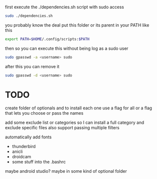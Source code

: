 first execute the ./dependencies.sh script with sudo access
```bash
sudo ./dependencies.sh
```

you probably know the deal put this folder or its parent in your PATH
like this

```bash
export PATH=$HOME/.config/scripts:$PATH
```

then so you can execute this without being log as a sudo user

```bash
sudo gpasswd -a <username> sudo
```

after this you can remove it
```bash
sudo gpasswd -d <username> sudo
```

# TODO
create folder of optionals and to install each one use a flag for all or a flag that lets you choose or pass the names

add some exclude list or categories so I can install a full category and exclude specific files
also support passing multiple filters

automatically add fonts

- thunderbird
- anicli
- droidcam
- some stuff into the .bashrc

maybe android studio? maybe in some kind of optional folder
